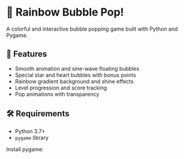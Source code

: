 # 🎈 Rainbow Bubble Pop!

A colorful and interactive bubble popping game built with Python and Pygame.

## 🧩 Features
- Smooth animation and sine-wave floating bubbles
- Special star and heart bubbles with bonus points
- Rainbow gradient background and shine effects
- Level progression and score tracking
- Pop animations with transparency

## 🛠 Requirements
- Python 3.7+
- `pygame` library

Install pygame:
